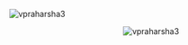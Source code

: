 <p align="left"> <img src="https://komarev.com/ghpvc/?username=vpraharsha3" alt="vpraharsha3" /> </p>

<p align="center"> <img src="https://github-readme-stats.vercel.app/api?username=vpraharsha3&&theme=buefy&show_icons=true" alt="vpraharsha3" /> </p>
